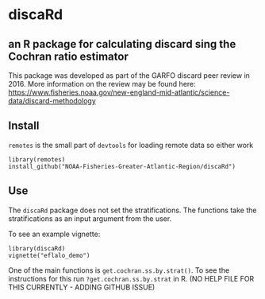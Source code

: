 # discaRd

## an R package for calculating discard sing the Cochran ratio estimator

This package was developed as part of the GARFO discard peer review in 2016. More information on the review may be found here: https://www.fisheries.noaa.gov/new-england-mid-atlantic/science-data/discard-methodology 

## Install
`remotes` is the small part of `devtools` for loading remote data so either work

```
library(remotes)
install_github("NOAA-Fisheries-Greater-Atlantic-Region/discaRd")
```

## Use

The `discaRd` package does not set the stratifications. The functions take the stratifications as an input argument from the user.

To see an example vignette:

```
library(discaRd)
vignette("eflalo_demo")
```

One of the main functions is `get.cochran.ss.by.strat()`. To see the instructions for this run `?get.cochran.ss.by.strat` in R. (NO HELP FILE FOR THIS CURRENTLY - ADDING GITHUB ISSUE)
